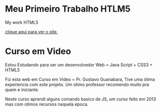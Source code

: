 # Meu Primeiro Trabalho HTLM5
 My work HTML5
 
 <a href="https://RenkSa.github.io/tree/main/googleglass/index.html"> clique aqui para ver o site.</a>
 
 
<h1> Curso em Video</h1>

Estou Estudando para ser um desenvolvedor Web = Java Script + CSS3 + HTML5 

Fiz esta web em Curso em Video = Pr. Gustavo Guanabara, Tive uma ótima experiencia com este projeto. Um otimo professor recomendo muito pra quem e iniciante. 

Neste curso aprendi alguns comando basico de JS, um curso feito em 2013 mas com otimos recursos naquela epoca. 
